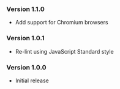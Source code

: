 ### Version 1.1.0
- Add support for Chromium browsers

### Version 1.0.1
- Re-lint using JavaScript Standard style

### Version 1.0.0
- Initial release
